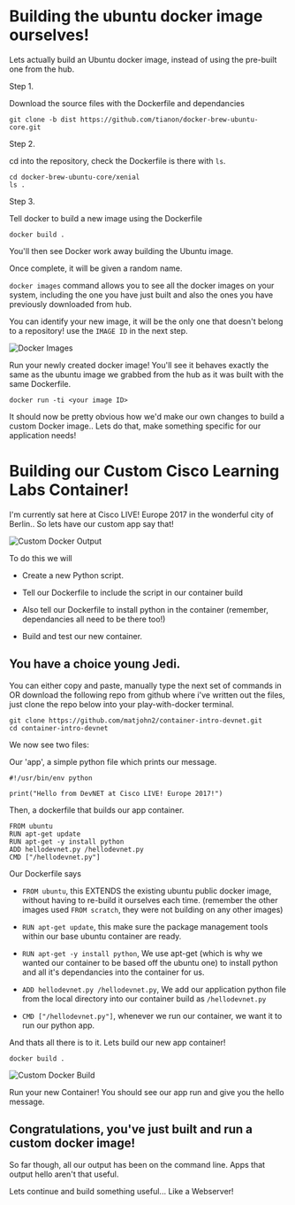 # Building the ubuntu docker image ourselves!

Lets actually build an Ubuntu docker image, instead of using the
pre-built one from the hub.

Step 1.

Download the source files with the Dockerfile and dependancies

```
git clone -b dist https://github.com/tianon/docker-brew-ubuntu-core.git

```

Step 2.

cd into the repository, check the Dockerfile is there with `ls`.

```
cd docker-brew-ubuntu-core/xenial
ls .
```

Step 3.

Tell docker to build a new image using the Dockerfile

```
docker build .
```

You'll then see Docker work away building the Ubuntu image.

Once complete, it will be given a random name.

`docker images` command allows you to see all the docker images on
your system, including the one you have just built and also the ones
you have previously downloaded from hub.

You can identify your new image, it will be the only one that doesn't
belong to a repository! use the `IMAGE ID` in the next step.

![Docker Images](/posts/files/docker-101/assets/images/images1.png)

Run your newly created docker image! You'll see it behaves exactly the
same as the ubuntu image we grabbed from the hub as it was built with
the same Dockerfile.

```
docker run -ti <your image ID>
```

It should now be pretty obvious how we'd make our own changes to build
a custom Docker image.. Lets do that, make something specific for our
application needs!

# Building our Custom Cisco Learning Labs Container!

I'm currently sat here at Cisco LIVE! Europe 2017 in the wonderful
city of Berlin.. So lets have our custom app say that!

![Custom Docker Output](/posts/files/docker-101/assets/images/hellocustom1.png)

To do this we will

* Create a new Python script.

* Tell our Dockerfile to include the script in our container build

* Also tell our Dockerfile to install python in the container
  (remember, dependancies all need to be there too!)

* Build and test our new container.

## You have a choice young Jedi.

You can either copy and paste, manually type the next set of commands
in OR download the following repo from github where i've written out
the files, just clone the repo below into your play-with-docker
terminal.

```
git clone https://github.com/matjohn2/container-intro-devnet.git
cd container-intro-devnet
```

We now see two files:

Our 'app', a simple python file which prints our message.

```
#!/usr/bin/env python

print("Hello from DevNET at Cisco LIVE! Europe 2017!")
```

Then, a dockerfile that builds our app container.

```
FROM ubuntu
RUN apt-get update
RUN apt-get -y install python
ADD hellodevnet.py /hellodevnet.py
CMD ["/hellodevnet.py"]
```

Our Dockerfile says

* `FROM ubuntu`, this EXTENDS the existing ubuntu public docker image,
  without having to re-build it ourselves each time. (remember the
  other images used `FROM scratch`, they were not building on any
  other images)

* `RUN apt-get update`, this make sure the package management tools
  within our base ubuntu container are ready.

* `RUN apt-get -y install python`, We use apt-get (which is why we
  wanted our container to be based off the ubuntu one) to install
  python and all it's dependancies into the container for us.

* `ADD hellodevnet.py /hellodevnet.py`, We add our application python
  file from the local directory into our container build as
  `/hellodevnet.py`

* `CMD ["/hellodevnet.py"]`, whenever we run our container, we want it
  to run our python app.

And thats all there is to it. Lets build our new app container!

```
docker build .
```

![Custom Docker
 Build](/posts/files/docker-101/assets/images/dockerbuildcustom.png)

Run your new Container! You should see our app run and give you the
hello message.

## Congratulations, you've just built and run a custom docker image!

So far though, all our output has been on the command line. Apps that
output hello aren't that useful.

Lets continue and build something useful... Like a Webserver!
